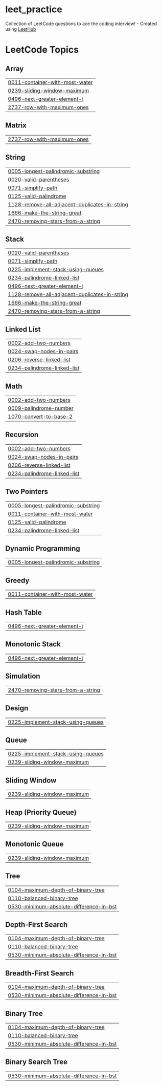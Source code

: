# leet_practice
Collection of LeetCode questions to ace the coding interview! - Created using [LeetHub](https://github.com/QasimWani/LeetHub)

<!---LeetCode Topics Start-->
# LeetCode Topics
## Array
|  |
| ------- |
| [0011-container-with-most-water](https://github.com/AnthonyVillegas87/leet_practice/tree/master/0011-container-with-most-water) |
| [0239-sliding-window-maximum](https://github.com/AnthonyVillegas87/leet_practice/tree/master/0239-sliding-window-maximum) |
| [0496-next-greater-element-i](https://github.com/AnthonyVillegas87/leet_practice/tree/master/0496-next-greater-element-i) |
| [2737-row-with-maximum-ones](https://github.com/AnthonyVillegas87/leet_practice/tree/master/2737-row-with-maximum-ones) |
## Matrix
|  |
| ------- |
| [2737-row-with-maximum-ones](https://github.com/AnthonyVillegas87/leet_practice/tree/master/2737-row-with-maximum-ones) |
## String
|  |
| ------- |
| [0005-longest-palindromic-substring](https://github.com/AnthonyVillegas87/leet_practice/tree/master/0005-longest-palindromic-substring) |
| [0020-valid-parentheses](https://github.com/AnthonyVillegas87/leet_practice/tree/master/0020-valid-parentheses) |
| [0071-simplify-path](https://github.com/AnthonyVillegas87/leet_practice/tree/master/0071-simplify-path) |
| [0125-valid-palindrome](https://github.com/AnthonyVillegas87/leet_practice/tree/master/0125-valid-palindrome) |
| [1128-remove-all-adjacent-duplicates-in-string](https://github.com/AnthonyVillegas87/leet_practice/tree/master/1128-remove-all-adjacent-duplicates-in-string) |
| [1666-make-the-string-great](https://github.com/AnthonyVillegas87/leet_practice/tree/master/1666-make-the-string-great) |
| [2470-removing-stars-from-a-string](https://github.com/AnthonyVillegas87/leet_practice/tree/master/2470-removing-stars-from-a-string) |
## Stack
|  |
| ------- |
| [0020-valid-parentheses](https://github.com/AnthonyVillegas87/leet_practice/tree/master/0020-valid-parentheses) |
| [0071-simplify-path](https://github.com/AnthonyVillegas87/leet_practice/tree/master/0071-simplify-path) |
| [0225-implement-stack-using-queues](https://github.com/AnthonyVillegas87/leet_practice/tree/master/0225-implement-stack-using-queues) |
| [0234-palindrome-linked-list](https://github.com/AnthonyVillegas87/leet_practice/tree/master/0234-palindrome-linked-list) |
| [0496-next-greater-element-i](https://github.com/AnthonyVillegas87/leet_practice/tree/master/0496-next-greater-element-i) |
| [1128-remove-all-adjacent-duplicates-in-string](https://github.com/AnthonyVillegas87/leet_practice/tree/master/1128-remove-all-adjacent-duplicates-in-string) |
| [1666-make-the-string-great](https://github.com/AnthonyVillegas87/leet_practice/tree/master/1666-make-the-string-great) |
| [2470-removing-stars-from-a-string](https://github.com/AnthonyVillegas87/leet_practice/tree/master/2470-removing-stars-from-a-string) |
## Linked List
|  |
| ------- |
| [0002-add-two-numbers](https://github.com/AnthonyVillegas87/leet_practice/tree/master/0002-add-two-numbers) |
| [0024-swap-nodes-in-pairs](https://github.com/AnthonyVillegas87/leet_practice/tree/master/0024-swap-nodes-in-pairs) |
| [0206-reverse-linked-list](https://github.com/AnthonyVillegas87/leet_practice/tree/master/0206-reverse-linked-list) |
| [0234-palindrome-linked-list](https://github.com/AnthonyVillegas87/leet_practice/tree/master/0234-palindrome-linked-list) |
## Math
|  |
| ------- |
| [0002-add-two-numbers](https://github.com/AnthonyVillegas87/leet_practice/tree/master/0002-add-two-numbers) |
| [0009-palindrome-number](https://github.com/AnthonyVillegas87/leet_practice/tree/master/0009-palindrome-number) |
| [1070-convert-to-base-2](https://github.com/AnthonyVillegas87/leet_practice/tree/master/1070-convert-to-base-2) |
## Recursion
|  |
| ------- |
| [0002-add-two-numbers](https://github.com/AnthonyVillegas87/leet_practice/tree/master/0002-add-two-numbers) |
| [0024-swap-nodes-in-pairs](https://github.com/AnthonyVillegas87/leet_practice/tree/master/0024-swap-nodes-in-pairs) |
| [0206-reverse-linked-list](https://github.com/AnthonyVillegas87/leet_practice/tree/master/0206-reverse-linked-list) |
| [0234-palindrome-linked-list](https://github.com/AnthonyVillegas87/leet_practice/tree/master/0234-palindrome-linked-list) |
## Two Pointers
|  |
| ------- |
| [0005-longest-palindromic-substring](https://github.com/AnthonyVillegas87/leet_practice/tree/master/0005-longest-palindromic-substring) |
| [0011-container-with-most-water](https://github.com/AnthonyVillegas87/leet_practice/tree/master/0011-container-with-most-water) |
| [0125-valid-palindrome](https://github.com/AnthonyVillegas87/leet_practice/tree/master/0125-valid-palindrome) |
| [0234-palindrome-linked-list](https://github.com/AnthonyVillegas87/leet_practice/tree/master/0234-palindrome-linked-list) |
## Dynamic Programming
|  |
| ------- |
| [0005-longest-palindromic-substring](https://github.com/AnthonyVillegas87/leet_practice/tree/master/0005-longest-palindromic-substring) |
## Greedy
|  |
| ------- |
| [0011-container-with-most-water](https://github.com/AnthonyVillegas87/leet_practice/tree/master/0011-container-with-most-water) |
## Hash Table
|  |
| ------- |
| [0496-next-greater-element-i](https://github.com/AnthonyVillegas87/leet_practice/tree/master/0496-next-greater-element-i) |
## Monotonic Stack
|  |
| ------- |
| [0496-next-greater-element-i](https://github.com/AnthonyVillegas87/leet_practice/tree/master/0496-next-greater-element-i) |
## Simulation
|  |
| ------- |
| [2470-removing-stars-from-a-string](https://github.com/AnthonyVillegas87/leet_practice/tree/master/2470-removing-stars-from-a-string) |
## Design
|  |
| ------- |
| [0225-implement-stack-using-queues](https://github.com/AnthonyVillegas87/leet_practice/tree/master/0225-implement-stack-using-queues) |
## Queue
|  |
| ------- |
| [0225-implement-stack-using-queues](https://github.com/AnthonyVillegas87/leet_practice/tree/master/0225-implement-stack-using-queues) |
| [0239-sliding-window-maximum](https://github.com/AnthonyVillegas87/leet_practice/tree/master/0239-sliding-window-maximum) |
## Sliding Window
|  |
| ------- |
| [0239-sliding-window-maximum](https://github.com/AnthonyVillegas87/leet_practice/tree/master/0239-sliding-window-maximum) |
## Heap (Priority Queue)
|  |
| ------- |
| [0239-sliding-window-maximum](https://github.com/AnthonyVillegas87/leet_practice/tree/master/0239-sliding-window-maximum) |
## Monotonic Queue
|  |
| ------- |
| [0239-sliding-window-maximum](https://github.com/AnthonyVillegas87/leet_practice/tree/master/0239-sliding-window-maximum) |
## Tree
|  |
| ------- |
| [0104-maximum-depth-of-binary-tree](https://github.com/AnthonyVillegas87/leet_practice/tree/master/0104-maximum-depth-of-binary-tree) |
| [0110-balanced-binary-tree](https://github.com/AnthonyVillegas87/leet_practice/tree/master/0110-balanced-binary-tree) |
| [0530-minimum-absolute-difference-in-bst](https://github.com/AnthonyVillegas87/leet_practice/tree/master/0530-minimum-absolute-difference-in-bst) |
## Depth-First Search
|  |
| ------- |
| [0104-maximum-depth-of-binary-tree](https://github.com/AnthonyVillegas87/leet_practice/tree/master/0104-maximum-depth-of-binary-tree) |
| [0110-balanced-binary-tree](https://github.com/AnthonyVillegas87/leet_practice/tree/master/0110-balanced-binary-tree) |
| [0530-minimum-absolute-difference-in-bst](https://github.com/AnthonyVillegas87/leet_practice/tree/master/0530-minimum-absolute-difference-in-bst) |
## Breadth-First Search
|  |
| ------- |
| [0104-maximum-depth-of-binary-tree](https://github.com/AnthonyVillegas87/leet_practice/tree/master/0104-maximum-depth-of-binary-tree) |
| [0530-minimum-absolute-difference-in-bst](https://github.com/AnthonyVillegas87/leet_practice/tree/master/0530-minimum-absolute-difference-in-bst) |
## Binary Tree
|  |
| ------- |
| [0104-maximum-depth-of-binary-tree](https://github.com/AnthonyVillegas87/leet_practice/tree/master/0104-maximum-depth-of-binary-tree) |
| [0110-balanced-binary-tree](https://github.com/AnthonyVillegas87/leet_practice/tree/master/0110-balanced-binary-tree) |
| [0530-minimum-absolute-difference-in-bst](https://github.com/AnthonyVillegas87/leet_practice/tree/master/0530-minimum-absolute-difference-in-bst) |
## Binary Search Tree
|  |
| ------- |
| [0530-minimum-absolute-difference-in-bst](https://github.com/AnthonyVillegas87/leet_practice/tree/master/0530-minimum-absolute-difference-in-bst) |
<!---LeetCode Topics End-->